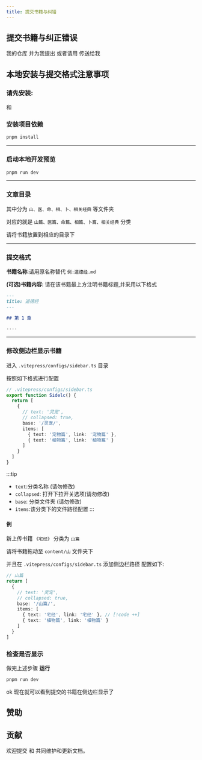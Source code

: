 ```yaml
---
title: 提交书籍与纠错
---
```


<BoxCube
  :items="[
    {
      name: 'Theo-Docs',
      link: 'https://doc.theojs.cn',
      image: 'https://i.theojs.cn/avatar.png',
      desc: '流媒体森林'
    },
    {
      name: '流媒体合租',
      link: 'https://doc.theojs.cn/serve/sharing/Account-sharing-guide',
      icon: 'cbi:netflix-alt',
      color: '#E50914',
      desc: '省心之选'
    },
    {
      name: '赞助我',
      link: 'https://github.com/sponsors/Theo-messi',
      icon: 'twemoji:red-heart'
    },
    {
      name: 'lumen',
      link: 'https://lumen.theojs.cn/',
      image: 'https://lumen.theojs.cn/Logo.png',
      tag: '主题美化'
    }
  ]"
/>

## 提交书籍与纠正错误

<Pill name="Fork" link="https://github.com/Theo-messi/xx.theojs.cn/fork" icon="fa6-solid:code-fork"  /> 我的仓库 并为我提出 <Pill name="Pull Request" link="https://github.com/Theo-messi/xx.theojs.cn/pulls" icon="fa6-solid:code-pull-request"  /> 或者请用 <Pill name="邮件" link="mailto:fanxiaobin422@gmail.com" icon="logos:google-gmail"  /> 传送给我

## 本地安装与提交格式注意事项

<Links
  :items="[
    {
      name: '本站点使用的 VitePress 建造',
      desc: 'VitePress 是一个由 Vue 团队开发的静态网站生成器，基于 Vite 和 Vue 3，专注于文档、博客和轻量网站的构建。它支持 Markdown 和 Vue 组件，提供简洁的默认主题和灵活的自定义能力，适合快速创建高性能的技术文档和个人博客。',
      link: 'https://vitepress.dev/',
      image: 'https://vitepress.dev/vitepress-logo-mini.svg'
    },
    {
      name: '站点主题使用 @theojs/lumen 插件',
      desc: '✨ 集成 Vue 功能组件和主题美化的 VitePress 插件',
      link: 'https://lumen.theojs.cn/',
      image: 'https://lumen.theojs.cn/Logo.png'
    }
  ]"
/>

### 请先安装:

<Pill name="Node" link="https://nodejs.org/" icon="logos:nodejs-icon" />和<Pill name="pnpm" link="https://pnpm.io/installation" icon="vscode-icons:file-type-light-pnpm"/>

### 安装项目依赖

```sh
pnpm install
```

---

### 启动本地开发预览

```sh
pnpm run dev
```

---

### 文章目录

其中分为 `山、医、命、相、卜、相关经典` 等文件夹

对应的就是 `山篇、医篇、命篇、相篇、卜篇、相关经典` 分类

请将书籍放置到相应的目录下

---

### 提交格式

**书籍名称**:请用原名称替代 `例:道德经.md`

**(可选)书籍内容**:
请在该书籍最上方注明书籍标题,并采用以下格式

```md
---
title: 道德经
---

## 第 1 章

····
```

---

### 修改侧边栏显示书籍

进入 `.vitepress/configs/sidebar.ts` 目录

按照如下格式进行配置

```ts
// .vitepress/configs/sidebar.ts
export function Sidelc() {
  return [
    {
      // text: '灵宠',
      // collapsed: true,
      base: '/灵宠/',
      items: [
        { text: '宠物篇', link: '宠物篇' },
        { text: '植物篇', link: '植物篇' }
      ]
    }
  ]
}
```

:::tip

- `text`:分类名称 (请勿修改)
- `collapsed`: 打开下拉开关选项(请勿修改)
- `base`: 分类文件夹 (请勿修改)
- `items`:该分类下的文件路径配置
  :::

#### 例

新上传书籍 `《宅经》`
分类为 `山篇`

请将书籍拖动至 `content/山` 文件夹下

并且在 `.vitepress/configs/sidebar.ts` 添加侧边栏路径
配置如下:

```ts
// 山篇
return [
  {
    // text: '灵宠',
    // collapsed: true,
    base: '/山篇/',
    items: [
      { text: '宅经', link: '宅经' }, // [!code ++]
      { text: '植物篇', link: '植物篇' }
    ]
  }
]
```

### 检查是否显示

做完上述步骤 **运行**

```sh
pnpm run dev
```

ok 现在就可以看到提交的书籍在侧边栏显示了

## 赞助

<Pill 
  name="支付宝"
  link="https://i.theojs.cn/docs/202405201752089.jpg"
  icon="cib:alipay"
  color="#1677FF"
/>
<Pill
  name="微信支付"
  link="https://i.theojs.cn/docs/202405201752087.jpg"
  icon="tdesign:logo-wechatpay-filled"
  color="#07C160"
/>
<Pill
  name="Github Sponsors"
  link="https://github.com/sponsors/Theo-Messi"
  icon="twemoji:red-heart"
/>

## 贡献

欢迎提交 <Pill name="Issue" link="https://github.com/Theo-messi/xx.theojs.cn/issues" icon="octicon:issue-opened-16"  /> 和 <Pill name="Pull Request" link="https://github.com/Theo-messi/xx.theojs.cn/pulls" icon="fa6-solid:code-pull-request"  /> 共同维护和更新文档。

